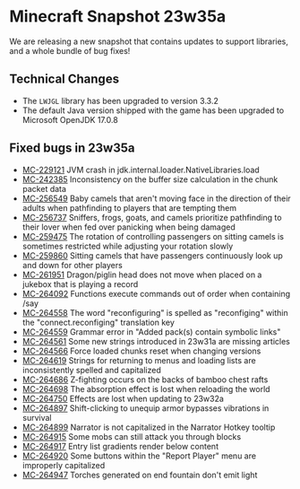 # Minecraft Snapshot 23w35a

We are releasing a new snapshot that contains updates to support libraries, and a whole bundle of bug fixes!

## Technical Changes

-   The `LWJGL` library has been upgraded to version 3.3.2
-   The default Java version shipped with the game has been upgraded to Microsoft OpenJDK 17.0.8

## Fixed bugs in 23w35a

-   [MC-229121](https://bugs.mojang.com/browse/MC-229121) JVM crash in jdk.internal.loader.NativeLibraries.load
-   [MC-242385](https://bugs.mojang.com/browse/MC-242385) Inconsistency on the buffer size calculation in the chunk packet data
-   [MC-256549](https://bugs.mojang.com/browse/MC-256549) Baby camels that aren't moving face in the direction of their adults when pathfinding to players that are tempting them
-   [MC-256737](https://bugs.mojang.com/browse/MC-256737) Sniffers, frogs, goats, and camels prioritize pathfinding to their lover when fed over panicking when being damaged
-   [MC-259475](https://bugs.mojang.com/browse/MC-259475) The rotation of controlling passengers on sitting camels is sometimes restricted while adjusting your rotation slowly
-   [MC-259860](https://bugs.mojang.com/browse/MC-259860) Sitting camels that have passengers continuously look up and down for other players
-   [MC-261951](https://bugs.mojang.com/browse/MC-261951) Dragon/piglin head does not move when placed on a jukebox that is playing a record
-   [MC-264092](https://bugs.mojang.com/browse/MC-264092) Functions execute commands out of order when containing /say
-   [MC-264558](https://bugs.mojang.com/browse/MC-264558) The word "reconfiguring" is spelled as "reconfiging" within the "connect.reconfiging" translation key
-   [MC-264559](https://bugs.mojang.com/browse/MC-264559) Grammar error in "Added pack(s) contain symbolic links"
-   [MC-264561](https://bugs.mojang.com/browse/MC-264561) Some new strings introduced in 23w31a are missing articles
-   [MC-264566](https://bugs.mojang.com/browse/MC-264566) Force loaded chunks reset when changing versions
-   [MC-264619](https://bugs.mojang.com/browse/MC-264619) Strings for returning to menus and loading lists are inconsistently spelled and capitalized
-   [MC-264686](https://bugs.mojang.com/browse/MC-264686) Z-fighting occurs on the backs of bamboo chest rafts
-   [MC-264698](https://bugs.mojang.com/browse/MC-264698) The absorption effect is lost when reloading the world
-   [MC-264750](https://bugs.mojang.com/browse/MC-264750) Effects are lost when updating to 23w32a
-   [MC-264897](https://bugs.mojang.com/browse/MC-264897) Shift-clicking to unequip armor bypasses vibrations in survival
-   [MC-264899](https://bugs.mojang.com/browse/MC-264899) Narrator is not capitalized in the Narrator Hotkey tooltip
-   [MC-264915](https://bugs.mojang.com/browse/MC-264915) Some mobs can still attack you through blocks
-   [MC-264917](https://bugs.mojang.com/browse/MC-264917) Entry list gradients render below content
-   [MC-264920](https://bugs.mojang.com/browse/MC-264920) Some buttons within the "Report Player" menu are improperly capitalized
-   [MC-264947](https://bugs.mojang.com/browse/MC-264947) Torches generated on end fountain don't emit light